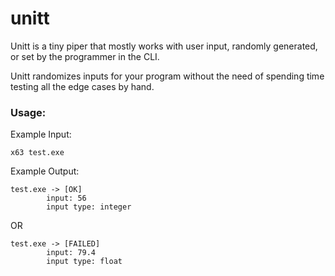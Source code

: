 ﻿# unitt
Unitt is a tiny piper that mostly works with user input, randomly generated, or set by the programmer in the CLI.

Unitt randomizes inputs for your program without the need of spending time testing all the edge cases by hand.

### Usage:

Example Input:
```
x63 test.exe
```
Example Output:
```
test.exe -> [OK]
        input: 56
        input type: integer
```
OR
```
test.exe -> [FAILED]
        input: 79.4
        input type: float
```

